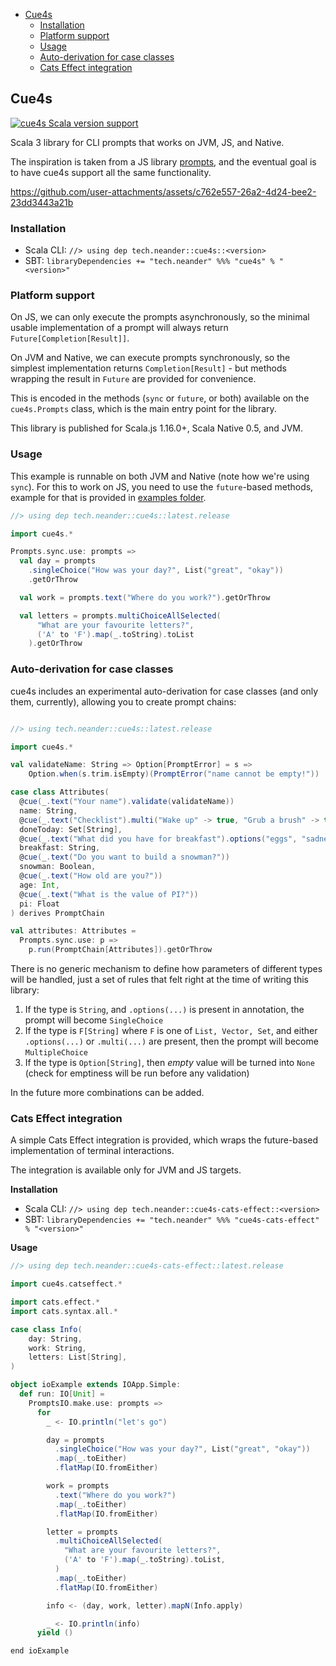 <!--toc:start-->
- [Cue4s](#cue4s)
  - [Installation](#installation)
  - [Platform support](#platform-support)
  - [Usage](#usage)
  - [Auto-derivation for case classes](#auto-derivation-for-case-classes)
  - [Cats Effect integration](#cats-effect-integration)
<!--toc:end-->

## Cue4s

[![cue4s Scala version support](https://index.scala-lang.org/neandertech/cue4s/cue4s/latest.svg)](https://index.scala-lang.org/indoorvivants/cue4s/cue4s)

Scala 3 library for CLI prompts that works on JVM, JS, and Native.

The inspiration is taken from a JS library [prompts](https://github.com/terkelg/prompts#options), and the eventual goal is to have cue4s support all the same functionality. 

https://github.com/user-attachments/assets/c762e557-26a2-4d24-bee2-23dd3443a21b

### Installation

 - Scala CLI: `//> using dep tech.neander::cue4s::<version>`
 - SBT: `libraryDependencies += "tech.neander" %%% "cue4s" % "<version>"`

### Platform support

On JS, we can only execute the prompts asynchronously, so the minimal 
usable implementation of a prompt will always return `Future[Completion[Result]]`.

On JVM and Native, we can execute prompts synchronously, so the simplest 
implementation returns `Completion[Result]` - but methods wrapping the result in `Future` are provided for convenience.

This is encoded in the methods (`sync` or `future`, or both) available on the `cue4s.Prompts` class, which is the main entry point for the library.

This library is published for Scala.js 1.16.0+, Scala Native 0.5, and JVM.

### Usage

This example is runnable on both JVM and Native (note how we're using `sync`).
For this to work on JS, you need to use the `future`-based methods, example for that is provided in [examples folder](./modules/example/src/main/).

```scala mdoc:compile-only
//> using dep tech.neander::cue4s::latest.release

import cue4s.*

Prompts.sync.use: prompts =>
  val day = prompts
    .singleChoice("How was your day?", List("great", "okay"))
    .getOrThrow

  val work = prompts.text("Where do you work?").getOrThrow

  val letters = prompts.multiChoiceAllSelected(
      "What are your favourite letters?",
      ('A' to 'F').map(_.toString).toList
    ).getOrThrow
```

### Auto-derivation for case classes

cue4s includes an experimental auto-derivation for case classes (and only them, currently),
allowing you to create prompt chains:

```scala mdoc:compile-only

//> using tech.neander::cue4s::latest.release

import cue4s.*

val validateName: String => Option[PromptError] = s =>
    Option.when(s.trim.isEmpty)(PromptError("name cannot be empty!"))

case class Attributes(
  @cue(_.text("Your name").validate(validateName))
  name: String,
  @cue(_.text("Checklist").multi("Wake up" -> true, "Grub a brush" -> true, "Put a little makeup" -> false))
  doneToday: Set[String],
  @cue(_.text("What did you have for breakfast").options("eggs", "sadness"))
  breakfast: String,
  @cue(_.text("Do you want to build a snowman?"))
  snowman: Boolean,
  @cue(_.text("How old are you?"))
  age: Int,
  @cue(_.text("What is the value of PI?"))
  pi: Float
) derives PromptChain

val attributes: Attributes = 
  Prompts.sync.use: p =>
    p.run(PromptChain[Attributes]).getOrThrow
```

There is no generic mechanism to define how parameters of different types will be handled, just a set of 
rules that felt right at the time of writing this library:

1. If the type is `String`, and `.options(...)` is present in annotation, the prompt will become `SingleChoice`
2. If the type is `F[String]` where `F` is one of `List, Vector, Set`, and either `.options(...)` or `.multi(...)` are present,
   then the prompt will become `MultipleChoice`
3. If the type is `Option[String]`, then _empty_ value will be turned into `None` (check for emptiness will be run before any validation)

In the future more combinations can be added.

### Cats Effect integration

A simple Cats Effect integration is provided, which wraps the future-based implementation of terminal interactions. 

The integration is available only for JVM and JS targets.


**Installation**

 - Scala CLI: `//> using dep tech.neander::cue4s-cats-effect::<version>`
 - SBT: `libraryDependencies += "tech.neander" %%% "cue4s-cats-effect" % "<version>"`

**Usage**

```scala mdoc:compile-only
//> using dep tech.neander::cue4s-cats-effect::latest.release

import cue4s.catseffect.*

import cats.effect.*
import cats.syntax.all.*

case class Info(
    day: String,
    work: String,
    letters: List[String],
)

object ioExample extends IOApp.Simple:
  def run: IO[Unit] =
    PromptsIO.make.use: prompts =>
      for
        _ <- IO.println("let's go")

        day = prompts
          .singleChoice("How was your day?", List("great", "okay"))
          .map(_.toEither)
          .flatMap(IO.fromEither)

        work = prompts
          .text("Where do you work?")
          .map(_.toEither)
          .flatMap(IO.fromEither)

        letter = prompts
          .multiChoiceAllSelected(
            "What are your favourite letters?",
            ('A' to 'F').map(_.toString).toList,
          )
          .map(_.toEither)
          .flatMap(IO.fromEither)

        info <- (day, work, letter).mapN(Info.apply)

        _ <- IO.println(info)
      yield ()

end ioExample
```
